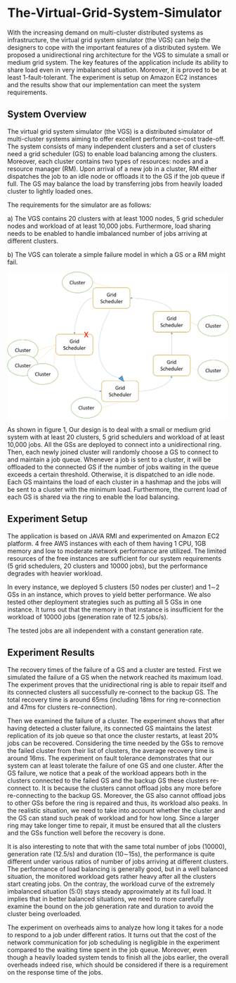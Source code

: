 # The-Virtual-Grid-System-Simulator
With the increasing demand on multi-cluster distributed systems as infrastructure, the virtual grid system simulator (the VGS) can help the designers to cope with the important features of a distributed system. We proposed a unidirectional ring architecture for the VGS to simulate a small or medium grid system. The key features of the application include its ability to share load even in very imbalanced situation. Moreover, it is proved to be at least 1-fault-tolerant. The experiment is setup on Amazon EC2 instances and the results show that our implementation can meet the system requirements.
## System Overview 
The virtual grid system simulator (the VGS) is a distributed simulator of multi-cluster systems aiming to offer excellent performance-cost trade-off. The system consists of many independent clusters and a set of clusters need a grid scheduler (GS) to enable load balancing among the clusters. Moreover, each cluster contains two types of resources: nodes and a resource manager (RM). Upon arrival of a new job in a cluster, RM either dispatches the job to an idle node or offloads it to the GS if the job queue if full. The GS may balance the load by transferring jobs from heavily loaded cluster to lightly loaded ones. 

The requirements for the simulator are as follows:

a) The VGS contains 20 clusters with at least 1000 nodes, 5 grid scheduler nodes and workload of at least 10,000 jobs. Furthermore, load sharing needs to be enabled to handle imbalanced number of jobs arriving at different clusters.

b) The VGS can tolerate a simple failure model in which a GS or a RM might fail.

![Alt text](figure1.png?raw=true "Title")

As shown in figure 1, Our design is to deal with a small or medium grid system with at least 20 clusters, 5 grid schedulers and workload of at least 10,000 jobs. 
All the GSs are deployed to connect into a unidirectional ring. Then, each newly joined cluster will randomly choose a GS to connect to and maintain a job queue. Whenever a job is sent to a cluster, it will be offloaded to the connected GS if the number of jobs waiting in the queue exceeds a certain threshold. Otherwise, it is dispatched to an idle node. Each GS maintains the load of each cluster in a hashmap and the jobs will be sent to a cluster with the minimum load. Furthermore, the current load of each GS is shared via the ring to enable the load balancing. 

## Experiment Setup
The application is based on JAVA RMI and experimented on Amazon EC2 platform. 4 free AWS instances with each of them having 1 CPU, 1GB memory and low to moderate network performance are utilized. The limited resources of the free instances are sufficient for our system requirements (5 grid schedulers, 20 clusters and 10000 jobs), but the performance degrades with heavier workload.

In every instance, we deployed 5 clusters (50 nodes per cluster) and 1$\sim$2 GSs in an instance, which proves to yield better performance. We also tested other deployment strategies such as putting all 5 GSs in one instance. It turns out that the memory in that instance is insufficient for the workload of 10000 jobs (generation rate of 12.5 jobs/s).

The tested jobs are all independent with a constant generation rate. 

## Experiment Results
The recovery times of the failure of a GS and a cluster are tested. First we simulated the failure of a GS when the network reached its maximum load. The experiment proves that the unidirectional ring is able to repair itself and its connected clusters all successfully re-connect to the backup GS. The total recovery time is around 65ms (including 18ms for ring re-connection and 47ms for clusters re-connection).

Then we examined the failure of a cluster. The experiment shows that after having detected a cluster failure, its connected GS maintains the latest replication of its job queue so that once the cluster restarts, at least 20\% jobs can be recovered. Considering the time needed by the GSs to remove the failed cluster from their list of clusters, the average recovery time is around 16ms. 
The experiment on fault tolerance demonstrates that our system can at least tolerate the failure of one GS and one cluster. After the GS failure, we notice that a peak of the workload appears both in the clusters connected to the failed GS and the backup GS these clusters re-connect to. It is because the clusters cannot offload jobs any more before re-connecting to the backup GS. Moreover, the GS also cannot offload jobs to other GSs before the ring is repaired and thus, its workload also peaks. In the realistic situation, we need to take into account whether the cluster and the GS can stand such peak of workload and for how long. Since a larger ring may take longer time to repair, it must be ensured that all the clusters and the GSs function well before the recovery is done.

It is also interesting to note that with the same total number of jobs (10000), generation rate (12.5/s) and duration (10$\sim$15s), the performance is quite different under various ratios of number of jobs arriving at different clusters. The performance of load balancing is generally good, but in a well balanced situation, the monitored workload gets rather heavy after all the clusters start creating jobs. On the contray, the workload curve of the extremely imbalanced situation (5:0) stays steady approximately at its full load. It implies that in better balanced situations, we need to more carefully examine the bound on the job generation rate and duration to avoid the cluster being overloaded.

The experiment on overheads aims to analyze how long it takes for a node to respond to a job under different ratios. It turns out that the cost of the network communication for job scheduling is negligible in the experiment compared to the waiting time spent in the job queue. Moreover, even though a heavily loaded system tends to finish all the jobs earlier, the overall overheads indeed rise, which should be considered if there is a requirement on the response time of the jobs. 
